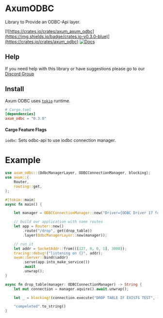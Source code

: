 # AxumODBC

Library to Provide an ODBC-Api layer.

[![https://crates.io/crates/axum_axum_odbc](https://img.shields.io/badge/crates.io-v0.3.0-blue)](https://crates.io/crates/axum_odbc)
[![Docs](https://docs.rs/axum_axum_odbc/badge.svg)](https://docs.rs/axum_odbc)

## Help

If you need help with this library or have suggestions please go to our [Discord Group](https://discord.gg/xKkm7UhM36)

## Install

Axum ODBC uses [`tokio`] runtime.

[`tokio`]: https://github.com/tokio-rs/tokio

```toml
# Cargo.toml
[dependencies]
axum_odbc = "0.3.0"
```

#### Cargo Feature Flags
`iodbc`: Sets odbc-api to use iodbc connection manager.

# Example

```rust no_run
use axum_odbc::{OdbcManagerLayer, ODBCConnectionManager, blocking};
use axum::{
    Router,
    routing::get,
};

#[tokio::main]
async fn main() {

    let manager = ODBCConnectionManager::new("Driver={ODBC Driver 17 for SQL Server};Server=localhost;UID=SA;PWD=My@Test@Password1;", 5);

    // build our application with some routes
    let app = Router::new()
        .route("/drop", get(drop_table))
        .layer(OdbcManagerLayer::new(manager));

    // run it
    let addr = SocketAddr::from(([127, 0, 0, 1], 3000));
    tracing::debug!("listening on {}", addr);
    axum::Server::bind(&addr)
        .serve(app.into_make_service())
        .await
        .unwrap();
}

async fn drop_table(manager: ODBCConnectionManager) -> String {
    let mut connection = manager.aquire().await.unwrap();

    let _ = blocking!(connection.execute("DROP TABLE IF EXISTS TEST", ())).unwrap();

    "compeleted".to_string()
}
```
